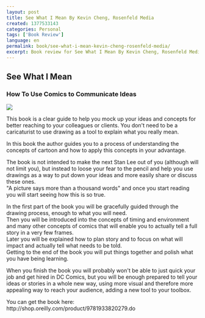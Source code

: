 ```yaml
---
layout: post
title: See What I Mean By Kevin Cheng, Rosenfeld Media
created: 1377533143
categories: Personal
tags: ['Book Review']
language: en
permalink: book/see-what-i-mean-kevin-cheng-rosenfeld-media/
excerpt: Book review for See What I Mean By Kevin Cheng, Rosenfeld Media
---
```

<h2>See What I Mean</h2>
<h3>How To Use Comics to Communicate Ideas</h3>
<img src="/sites/files/cat.gif" />
<p>This book is a clear guide to help you mock up your ideas and concepts for better reaching to your colleagues or clients. You don't need to be a caricaturist to use drawing as a tool to explain what you really mean.</p>
<p>In this book the author guides you to a process of understanding the concepts of cartoon and how to apply this concepts in your advantage.</p>
<p>The book is not intended to make the next Stan Lee out of you (although will not limit you), but instead to loose your fear to the pencil and help you use drawings as a way to put down your ideas and more easily share or discuss these ones.<br />
"A picture says more than a thousand words" and once you start reading you will start seeing how this is so true.</p>
<p>In the first part of the book you will be gracefully guided through the drawing process, enough to what you will need.<br />
Then you will be introduced into the concepts of timing and environment and many other concepts of comics that will enable you to actually tell a full story in a very few frames.<br />
Later you will be explained how to plan story and to focus on what will impact and actually tell what needs to be told.<br />
Getting to the end of the book you will put things together and polish what you have being learning.</p>
<p>When you finish the book you will probably won't be able to just quick your job and get hired in DC Comics, but you will be enough prepared to tell your ideas or stories in a whole new way, using more visual and therefore more appealing way to reach your audience, adding a new tool to your toolbox.</p>

<p>You can get the book here: http://shop.oreilly.com/product/9781933820279.do</p>
